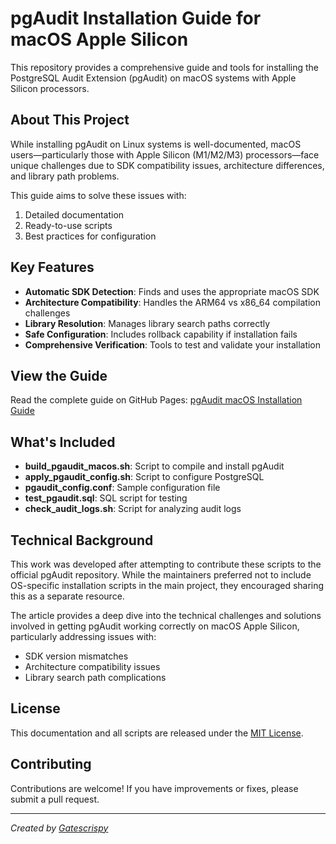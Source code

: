# pgAudit Installation Guide for macOS Apple Silicon

This repository provides a comprehensive guide and tools for installing the PostgreSQL Audit Extension (pgAudit) on macOS systems with Apple Silicon processors.

## About This Project

While installing pgAudit on Linux systems is well-documented, macOS users—particularly those with Apple Silicon (M1/M2/M3) processors—face unique challenges due to SDK compatibility issues, architecture differences, and library path problems.

This guide aims to solve these issues with:

1. Detailed documentation
2. Ready-to-use scripts
3. Best practices for configuration

## Key Features

- **Automatic SDK Detection**: Finds and uses the appropriate macOS SDK
- **Architecture Compatibility**: Handles the ARM64 vs x86_64 compilation challenges
- **Library Resolution**: Manages library search paths correctly
- **Safe Configuration**: Includes rollback capability if installation fails
- **Comprehensive Verification**: Tools to test and validate your installation

## View the Guide

Read the complete guide on GitHub Pages:
[pgAudit macOS Installation Guide](https://gatescrispy.github.io/pgaudit-macos-silicon-guide/)

## What's Included

- **build_pgaudit_macos.sh**: Script to compile and install pgAudit
- **apply_pgaudit_config.sh**: Script to configure PostgreSQL
- **pgaudit_config.conf**: Sample configuration file
- **test_pgaudit.sql**: SQL script for testing
- **check_audit_logs.sh**: Script for analyzing audit logs

## Technical Background

This work was developed after attempting to contribute these scripts to the official pgAudit repository. While the maintainers preferred not to include OS-specific installation scripts in the main project, they encouraged sharing this as a separate resource.

The article provides a deep dive into the technical challenges and solutions involved in getting pgAudit working correctly on macOS Apple Silicon, particularly addressing issues with:

- SDK version mismatches
- Architecture compatibility issues
- Library search path complications

## License

This documentation and all scripts are released under the [MIT License](LICENSE).

## Contributing

Contributions are welcome! If you have improvements or fixes, please submit a pull request.

---

*Created by [Gatescrispy](https://github.com/Gatescrispy)*